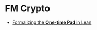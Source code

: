 # FM Crypto

+ [Formalizing the **One-time Pad** in Lean](https://formalmethods.io/crypto/otp/basics/)

